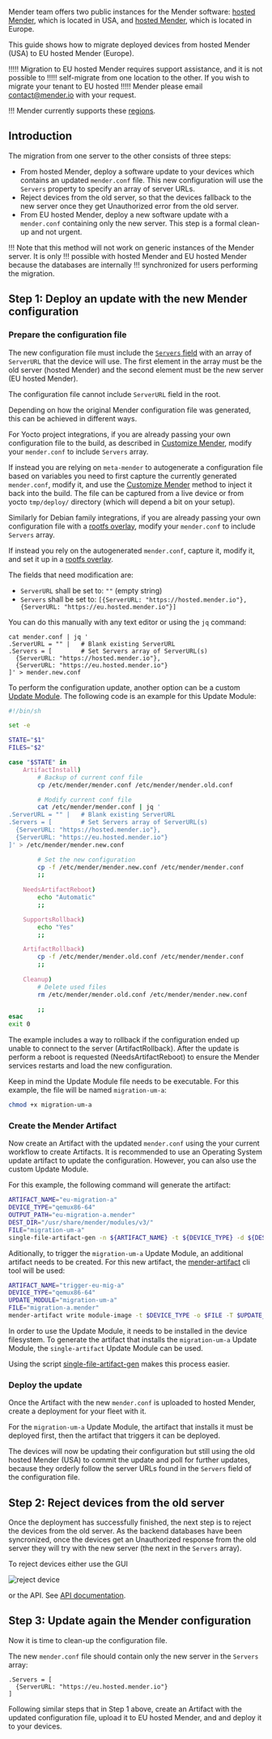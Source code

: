 Mender team offers two public instances for the Mender software: [hosted
Mender](https://hosted.mender.io?target=_blank), which is located in USA, and [hosted
Mender](https://eu.hosted.mender.io?target=_blank), which is located in Europe.

This guide shows how to migrate deployed devices from hosted Mender (USA) to EU hosted Mender
(Europe).

!!!!! Migration to EU hosted Mender requires support assistance, and it is not possible to
!!!!! self-migrate from one location to the other. If you wish to migrate your tenant to EU hosted
!!!!! Mender please email [contact@mender.io](mailto:contact@mender.io) with your request.

!!! Mender currently supports these [regions](/11.General/00.Hosted-Mender-regions/docs.md).

## Introduction

The migration from one server to the other consists of three steps:
* From hosted Mender, deploy a software update to your devices which contains an updated
`mender.conf` file. This new configuration will use the `Servers` property to specify an array of
server URLs.
* Reject devices from the old server, so that the devices fallback to the new server once they get
Unauthorized error from the old server.
* From EU hosted Mender, deploy a new software update with a `mender.conf` containing only the new
server. This step is a formal clean-up and not urgent.

!!! Note that this method will not work on generic instances of the Mender server. It is only
!!! possible with hosted Mender and EU hosted Mender because the databases are internally
!!! synchronized for users performing the migration.

## Step 1: Deploy an update with the new Mender configuration

### Prepare the configuration file

The new configuration file must include the [`Servers`
field](../../03.Client-installation/07.Configuration-file/50.Configuration-options/docs.md#servers)
with an array of `ServerURL` that the device will use. The first element in the array must be the
old server (hosted Mender) and the second element must be the new server (EU hosted Mender).

The configuration file cannot include `ServerURL` field in the root.

Depending on how the original Mender configuration file was generated, this can be achieved in
different ways.

For Yocto project integrations, if you are already passing your own configuration file to the build,
as described in [Customize
Mender](../../05.Operating-System-updates-Yocto-Project/05.Customize-Mender/docs.md#configuration-file),
modify your `mender.conf` to include `Servers` array.

If instead you are relying on `meta-mender` to autogenerate a configuration file based on variables
you need to first capture the currently generated `mender.conf`, modify it, and use the [Customize
Mender](../../05.Operating-System-updates-Yocto-Project/05.Customize-Mender/docs.md#configuration-file) method
to inject it back into the build. The file can be captured from a live device or from yocto
`tmp/deploy/` directory (which will depend a bit on your setup).

Similarly for Debian family integrations, if you are already passing your own configuration file
with a [rootfs
overlay](../../04.Operating-System-updates-Debian-family/03.Customize-Mender/docs.md#configuration-file),
modify your `mender.conf` to include `Servers` array.

If instead you rely on the autogenerated `mender.conf`, capture it, modify it, and set it up in a
[rootfs
overlay](../../04.Operating-System-updates-Debian-family/03.Customize-Mender/docs.md#configuration-file).

The fields that need modification are:
* `ServerURL` shall be set to: `""` (empty string)
* `Servers` shall be set to: `[{ServerURL: "https://hosted.mender.io"}, {ServerURL: "https://eu.hosted.mender.io"}]`

You can do this manually with any text editor or using the `jq` command:

```
cat mender.conf | jq '
.ServerURL = "" |   # Blank existing ServerURL
.Servers = [        # Set Servers array of ServerURL(s)
  {ServerURL: "https://hosted.mender.io"},
  {ServerURL: "https://eu.hosted.mender.io"}
]' > mender.new.conf
```

To perform the configuration update, another option can be a custom [Update Module](https://docs.mender.io/artifact-creation/create-a-custom-update-module). The following code is an example for this Update Module:

``` bash
#!/bin/sh

set -e

STATE="$1"
FILES="$2"

case "$STATE" in
    ArtifactInstall)
        # Backup of current conf file
        cp /etc/mender/mender.conf /etc/mender/mender.old.conf

        # Modify current conf file
        cat /etc/mender/mender.conf | jq '
.ServerURL = "" |   # Blank existing ServerURL
.Servers = [        # Set Servers array of ServerURL(s)
  {ServerURL: "https://hosted.mender.io"},
  {ServerURL: "https://eu.hosted.mender.io"}
]' > /etc/mender/mender.new.conf

        # Set the new configuration
        cp -f /etc/mender/mender.new.conf /etc/mender/mender.conf
        ;;
    
    NeedsArtifactReboot)
        echo "Automatic"
        ;;

    SupportsRollback)
        echo "Yes"
        ;;

    ArtifactRollback)
        cp -f /etc/mender/mender.old.conf /etc/mender/mender.conf
        ;;
    
    Cleanup)
        # Delete used files
        rm /etc/mender/mender.old.conf /etc/mender/mender.new.conf

        ;;
esac
exit 0
```
The example includes a way to rollback if the configuration ended up unable to connect to the server (ArtifactRollback). After the update is perform a reboot is requested (NeedsArtifactReboot) to ensure the Mender services restarts and load the new configuration.

Keep in mind the Update Module file needs to be executable. For this example, the file will be named `migration-um-a`:

``` bash
chmod +x migration-um-a
```

### Create the Mender Artifact

Now create an Artifact with the updated `mender.conf` using the your current workflow to create
Artifacts. It is recommended to use an Operating System update artifact to update the configuration. However, you can also use the custom Update Module.

For this example, the following command will generate the artifact: 

```bash
ARTIFACT_NAME="eu-migration-a"
DEVICE_TYPE="qemux86-64"
OUTPUT_PATH="eu-migration-a.mender"
DEST_DIR="/usr/share/mender/modules/v3/"
FILE="migration-um-a"
single-file-artifact-gen -n ${ARTIFACT_NAME} -t ${DEVICE_TYPE} -d ${DEST_DIR} -o ${OUTPUT_PATH} ${FILE}
```

Aditionally, to trigger the `migration-um-a` Update Module, an additional artifact needs to be created. For this new artifact, the [mender-artifact](https://docs.mender.io/downloads#mender-artifact) cli tool will be used:

```bash
ARTIFACT_NAME="trigger-eu-mig-a"
DEVICE_TYPE="qemux86-64"
UPDATE_MODULE="migration-um-a"
FILE="migration-a.mender"
mender-artifact write module-image -t $DEVICE_TYPE -o $FILE -T $UPDATE_MODULE -n $ARTIFACT_NAME
````

In order to use the Update Module, it needs to be installed in the device filesystem. To generate the artifact that installs the `migration-um-a` Update Module, the `single-artifact` Update Module can be used.

<!--AUTOVERSION: "github.com/mendersoftware/mender/blob/%/"/mender-->
Using the script [single-file-artifact-gen](https://github.com/mendersoftware/mender/blob/master/support/modules-artifact-gen/single-file-artifact-gen) makes this process easier.

### Deploy the update

Once the Artifact with the new `mender.conf` is uploaded to hosted Mender, create a deployment for
your fleet with it.

For the `migration-um-a` Update Module, the artifact that installs it must be deployed first, then the artifact that triggers it can be deployed.

The devices will now be updating their configuration but still using the old hosted Mender (USA) to
commit the update and poll for further updates, because they orderly follow the server URLs found in
the `Servers` field of the configuration file.

## Step 2: Reject devices from the old server

Once the deployment has successfully finished, the next step is to reject the devices from the old
server. As the backend databases have been syncronized, once the devices get an Unauthorized
response from the old server they will try with the new server (the next in the `Servers` array).

To reject devices either use the GUI

![reject device](reject-device.png)

or the API. See [API
documentation](../../200.Server-side-API/?target=_blank#management-api-device-authentication-reject-authentication).

## Step 3: Update again the Mender configuration

Now it is time to clean-up the configuration file.

The new `mender.conf` file should contain only the new server in the `Servers` array:

```
.Servers = [
  {ServerURL: "https://eu.hosted.mender.io"}
]
```

Following similar steps that in Step 1 above, create an Artifact with the updated configuration
file, upload it to EU hosted Mender, and and deploy it to your devices.
